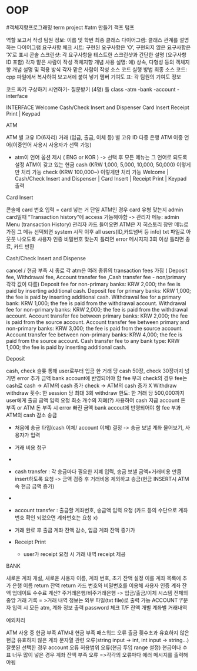 # OOP
#객체지향프로그래밍 term project
#atm 만들기
객프 텀프


역할
보고서 작성
팀원 정보: 이름 및 학번
최종 클래스 다이어그램: 클래스 관계를 설명하는 다이어그램
요구사항 체크 시트: 구현된 요구사항은 ‘O’, 구현되지 않은 요구사항은 ‘X’로 표시
콘솔 스크린샷: 각 요구사항을 테스트한 스크린샷과 간단한 설명 (요구사항 ID 포함)
각자 맡은 사람이 작성
객체지향 개념 사용 설명: 예) 상속, 다형성 등의 객체지향 개념 설명 및 적용 방식
각자 맡은 사람이 작성
소스 코드 실행 방법
최종 소스 코드: cpp 파일에서 복사하여 보고서에 붙여 넣기
멤버 기여도 표: 각 팀원의 기여도 정보


코드 짜기
구상하기
시연하기- 질문받기 (4명)
틀
class
-atm
-bank
-account
-interface

INTERFACE
Welcome
Cash/Check Insert and Dispenser
 Card Insert
 Receipt Print | Keypad

ATM

ATM 별 고유 ID(6자리)
거래 (입금, 출금, 이체 등) 별 고유 ID
다중 은행 ATM
이중 언어(이중언어 사용시 사용자가 선택 가능)
- atm이 언어 옵션 제시 ( ENG or KOR ) -> 선택 후 모든 메뉴는 그 언어로 되도록 설정
ATM이 갖고 있는 현금
cash (KRW 1,000, 5,000, 10,000, 50,000) 이렇게만 처리 가능
check (KRW 100,000~) 이렇게만 처리 가능
Welcome | Cash/Check Insert and Dispenser | Card Insert | Receipt Print | Keypad 출력

Card Insert

콘솔에 card 번호 입력 = card 넣는 거
단일 ATM인 경우 card 유형 맞는지
admin card일때 “Transaction history”에 access 가능해야함
-> 관리자 메뉴: admin Menu (transaction History)
관리자 카드 들어오면 ATM은 저 히스토리 창만 메뉴로 가짐
그 메뉴 선택되면 system 시작 이후 all users(ID,카드넘버  등 info)
txt  파일로 아웃풋 나오도록 
사용자 인증
비밀번호 맞는지
틀리면 error 메시지지
3회 이상 틀리면 종료, 카드 반환

Cash/Check Insert and Dispense

cancel / 현금 부족 시 종료
각 atm은 여러 종류의 transaction fees 가짐 ( Deposit fee, Withdrawal fee,
Account transfer fee ,Cash transfer fee - non/primary 각각 값이 다름)
Deposit fee for non-primary banks: KRW 2,000; the fee is paid by inserting additional cash. 
Deposit fee for primary banks: KRW 1,000; the fee is paid by inserting additional cash. 
Withdrawal fee for a primary bank: KRW 1,000; the fee is paid from the withdrawal account. 
Withdrawal fee for non-primary banks: KRW 2,000; the fee is paid from the withdrawal account. 
Account transfer fee between primary banks: KRW 2,000; the fee is paid from the source account. 
Account transfer fee between primary and non-primary banks: KRW 3,000; the fee is paid from the source account. 
Account transfer fee between non-primary banks: KRW 4,000; the fee is paid from the source account. 
Cash transfer fee to any bank type: KRW 1,000; the fee is paid by inserting additional cash.  
	
Deposit

cash, check 슬롯 통해 user로부터 입금
한 거래 당 cash 50장, check 30장까지
넘기면 error
추가 금액 bank account에 반영되어야 함
fee 부과
check의 경우 fee는 cash로
cash -> ATM의 cash 증가
check -> ATM의 cash 증가 X
Withdraw
withdraw 횟수: 한 session 당 최대 3회
withdraw 한도: 한 거래 당 500,000까지
user에게 출금 금액 입력 요청
최소 개수의 지폐(?) 사용하여 cash 지급
account 돈 부족 or ATM 돈 부족 시 error
빠진 금액 bank accout에 반영되어야 함
fee 부과
ATM의 cash 감소
송금
- 처음에 송금 타입(cash 이체/ account 이체) 결정 -> 송금 보낼 계좌 물어보기, 사용자가 입력
- 거래 비용 청구
- 

- cash transfer : 각 송금마다 필요한 지폐 입력, 송금 보낼 금액+거래비용 만큼 insert하도록 요청 -> 금액 검증 후 거래비용 제외하고 송금(현금 INSERT시 ATM 속 현금 금액 증가)
- 
- account transfer : 출금할 계좌번호, 송금액 입력 요청  (카드 등의 수단으로 계좌번호 확인 되었으면 계좌번호는 요청 x)

- 거래 완료 후 출금 계좌 잔액 감소, 입금 계좌 잔액 증가가
- Receipt Print
	- user가 receipt 요청 시 거래 내역 receipt 제공



BANK

새로운 계좌 개설, 새로운 사용자 이름, 계좌 번호, 초기 잔액 설정 이를 계좌 목록에 추가
은행 이름 return 
잔액 return 
카드 번호와 비밀번호를 이용해 사용자 인증 
계좌 잔액 업데이트
수수료 계산?
주거래은행/비주거래은행 -> 입금/출금/이체
시스템 전체의 중앙 거래 기록 = >거래 내역 정보는 외부 파일(txt file)로 출력 가능
ACCOUNT
 ‘/’문자 입력 시 모든 atm, 계좌 정보 출력
password 체크 T/F
잔액
개별 계좌별 거래내역

예외처리

ATM 사용 중 현금 부족
ATM내 현금 부족
패스워드 오류
출금 횟수초과
유효하지 않은 현금
유효하지 않은 계좌
문자열 관련 오류(string input -> int, int input -> string…)
잘못된 선택한 경우
account 오류
허용범위 오류(현금 투입 range 설정)
현금이나 수표 너무 많이 넣은 경우
계좌 잔액 부족 오류
	=>각각의 오류마다 에러 메시지를 출력해야됨

